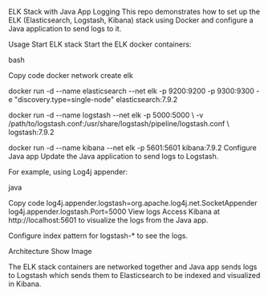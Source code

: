 ELK Stack with Java App Logging
This repo demonstrates how to set up the ELK (Elasticsearch, Logstash, Kibana) stack using Docker and configure a Java application to send logs to it.

Usage
Start ELK stack
Start the ELK docker containers:

bash


Copy code
docker network create elk

docker run -d --name elasticsearch --net elk -p 9200:9200 -p 9300:9300 -e "discovery.type=single-node" elasticsearch:7.9.2

docker run -d --name logstash --net elk -p 5000:5000 \\
-v /path/to/logstash.conf:/usr/share/logstash/pipeline/logstash.conf \\  
logstash:7.9.2

docker run -d --name kibana --net elk -p 5601:5601 kibana:7.9.2
Configure Java app
Update the Java application to send logs to Logstash.

For example, using Log4j appender:

java


Copy code
log4j.appender.logstash=org.apache.log4j.net.SocketAppender
log4j.appender.logstash.Port=5000
View logs
Access Kibana at http://localhost:5601 to visualize the logs from the Java app.

Configure index pattern for logstash-* to see the logs.

Architecture
Show Image

The ELK stack containers are networked together and Java app sends logs to Logstash which sends them to Elasticsearch to be indexed and visualized in Kibana.
